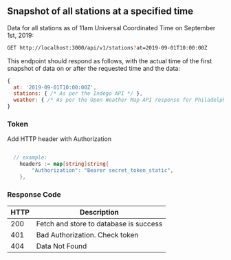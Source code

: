 ## Snapshot of all stations at a specified time

Data for all stations as of 11am Universal Coordinated Time on September 1st, 2019:

```bash
GET http://localhost:3000/api/v1/stations?at=2019-09-01T10:00:00Z
```

This endpoint should respond as follows, with the actual time of the first snapshot of data on or after the requested time and the data:

```javascript
{
  at: '2019-09-01T10:00:00Z',
  stations: { /* As per the Indego API */ },
  weather: { /* As per the Open Weather Map API response for Philadelphia */ }
}
```

### Token 
Add HTTP header with Authorization 
```go

  // example:
	headers := map[string]string{
		"Authorization": "Bearer secret_token_static",
	},
```

### Response Code
| HTTP | Description                            |
|------|----------------------------------------|
| 200  | Fetch and store to database is success |
| 401  | Bad Authorization. Check token         |
| 404  | Data Not Found                         |
